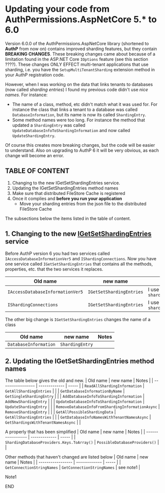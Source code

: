 # Updating your code from AuthPermissions.AspNetCore 5.* to 6.0

Version 6.0.0 of the AuthPermissions.AspNetCore library (shortened to **AuthP** from now on) contains improved sharding features, but they contain **BREAKING CHANGES**. These breaking changes came about because of a limitation found in the ASP.NET Core `IOptions` feature (see this section ????). These changes ONLY EFFECT multi-tenant applications that use sharding, i.e. you have the `SetupMultiTenantSharding` extension method in your AuthP registration code.

However, when I was working on the data that links tenants to databases (now called _sharding entries_) I found my previous code didn't use _nice names_. For instance:

- The name of a class, method, etc didn't match what it was used for. For instance the class that links a tenant to a database was called `DatabaseInformation`, but its name is now its called `ShardingEntry`. 
- Some method names were too long. For instance the method that updated a `ShardingEntry` was called `UpdateDatabaseInfoToShardingInformation` and now called `UpdateShardingEntry`.

Of course this creates more breaking changes, but the code will be easier to understand. Also on upgrading to AuthP 6 it will be very obvious, as each change will become an error.  

## TABLE OF CONTENT

1. Changing to the new IGetSetShardingEntries service.
2. Updating the IGetSetShardingEntries method names
3. Make sure that distributed FileStore Cache is registered
4. Once it complies and **before you run your application**
    - Move your sharding entries from the json file to the distributed FileStore Cache

The subsections below the items listed in the table of content.

## 1. Changing to the new [IGetSetShardingEntries](https://github.com/JonPSmith/AuthPermissions.AspNetCore/blob/main/AuthPermissions.AspNetCore/ShardingServices/IGetSetShardingEntries.cs) service

Before AuthP version 6 you had two services called `IAccessDatabaseInformationVer5` and `IShardingConnections`. Now you have one service called `IGetSetShardingEntries` that contains all the methods, properties, etc. that the two services it replaces.

| Old name          | new name      | Notes |
| ----------------- | ------------- | ----- |
| `IAccessDatabaseInformationVer5`    | `IGetSetShardingEntries` | I use `shardingService` |
| `IShardingConnections`    | `IGetSetShardingEntries` | I use `shardingService` |

The other big change is `IGetSetShardingEntries` changes the name of a class

| Old name          | new name      | Notes |
| ----------------- | ------------- | ----- |
| `DatabaseInformation`    | `ShardingEntry` |  |

## 2. Updating the IGetSetShardingEntries method names

The table below gives the old and new.
| Old name          | new name      | Notes |
| ----------------- | ------------- | ----- |
| `ReadAllShardingInformation`    | `GetAllShardingEntries` |  |
| `GetDatabaseInformationByName`    | `GetSingleShardingEntry` |  |
| `AddDatabaseInfoToShardingInformation`    | `AddNewShardingEntry` |  |
| `UpdateDatabaseInfoToShardingInformation`    | `UpdateShardingEntry` |  |
| `RemoveDatabaseInfoFromShardingInformationAsync`    | `RemoveShardingEntry` |  |
| `GetAllPossibleShardingData` | `GetAllShardingEntries` |  |
| `GetDatabaseInfoNamesWithTenantNamesAsync` | `GetShardingsWithTenantNamesAsync` |  |

A properly that has been simplified
| Old name          | new name      | Notes |
| ----------------- | ------------- | ----- |
| `ShardingDatabaseProviders.Keys.ToArray()`    | `PossibleDatabaseProviders()` |  |

Other methods that haven't changed are listed below
| Old name          | new name      | Notes |
| ----------------- | ------------- | ----- |
| `GetConnectionStringNames` | `GetConnectionStringNames` | see note1  |

Note1

END
